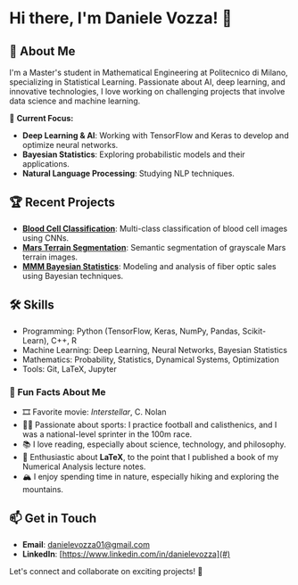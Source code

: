 # Hi there, I'm Daniele Vozza! 👋

## 🚀 About Me
I'm a Master's student in Mathematical Engineering at Politecnico di Milano, specializing in Statistical Learning. Passionate about AI, deep learning, and innovative technologies, I love working on challenging projects that involve data science and machine learning.

🔭 **Current Focus:**
- **Deep Learning & AI**: Working with TensorFlow and Keras to develop and optimize neural networks.
- **Bayesian Statistics**: Exploring probabilistic models and their applications.
- **Natural Language Processing**: Studying NLP techniques.

## 🏆 Recent Projects
- **[Blood Cell Classification](https://github.com/danyvois01/AN2DL-challenge-1)**: Multi-class classification of blood cell images using CNNs.
- **[Mars Terrain Segmentation](https://github.com/danyvois01/AN2DL-challenge-2)**: Semantic segmentation of grayscale Mars terrain images.
- **[MMM Bayesian Statistics](https://github.com/danyvois01/MMM_Bayesian_Project)**: Modeling and analysis of fiber optic sales using Bayesian techniques.

## 🛠️ Skills
- Programming: Python (TensorFlow, Keras, NumPy, Pandas, Scikit-Learn), C++, R
- Machine Learning: Deep Learning, Neural Networks, Bayesian Statistics
- Mathematics: Probability, Statistics, Dynamical Systems, Optimization
- Tools: Git, LaTeX, Jupyter

### 🌟 Fun Facts About Me

- 🎞️ Favorite movie: *Interstellar*, C. Nolan
- 🏋🏼 Passionate about sports: I practice football and calisthenics, and I was a national-level sprinter in the 100m race.
- 📚 I love reading, especially about science, technology, and philosophy.
- 📖 Enthusiastic about **LaTeX**, to the point that I published a book of my Numerical Analysis lecture notes.
- 🏔️ I enjoy spending time in nature, especially hiking and exploring the mountains.

## 📫 Get in Touch
- **Email**: danielevozza01@gmail.com
- **LinkedIn**: [https://www.linkedin.com/in/danielevozza](#)

Let's connect and collaborate on exciting projects! 🚀
